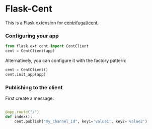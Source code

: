 Flask-Cent
=============

This is a Flask extension for [centrifugal/cent](https://github.com/centrifugal/cent).

### Configuring your app

```python
from flask.ext.cent import CentClient
cent = CentClient(app)
```

Alternatively, you can configure it with the factory pattern:
```python
cent = CentClient()
cent.init_app(app)
```

### Publishing to the client
First create a message:

```python

@app.route("/")
def index():
    cent.publish("my_channel_id", key1='value1', key2='value2')
```
